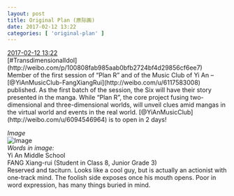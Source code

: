 ```yaml
---
layout: post
title: Original Plan (原际画)
date: 2017-02-12 13:22
categories: [ 'original-plan' ]
---
```


<div class="weibo-info">
  <a href="http://weibo.com/5626539553/Evbo6yCbz">2017-02-12 13:22</a>
</div>
[#TransdimensionalIdol](http://weibo.com/p/100808fab985aab0bfb2724bf4d29856cf6ee7) Member of the first session of “Plan R” and of the Music Club of Yi An – [@YiAnMusicClub-FangXiangRui](http://weibo.com/u/6117583008) published. As the first batch of the session, the Six will have their story presented in the manga. While “Plan R”, the core project fusing two-dimensional and three-dimensional worlds, will unveil clues amid mangas in the virtual world and events in the real world. [@YiAnMusicClub](http://weibo.com/u/6094546964) is to open in 2 days!

<!-- more -->

*Image*  
![Image](https://wx2.sinaimg.cn/mw690/0068MnXXgy1fcnm8k6bngj31kw1cqx52.jpg)  
*Words in image:*  
Yi An Middle School  
FANG Xiang-rui (Student in Class 8, Junior Grade 3)  
Reserved and taciturn. Looks like a cool guy, but is actually an actionist with one-track mind. The foolish side exposes once his mouth opens. Poor in word expression, has many things buried in mind.
